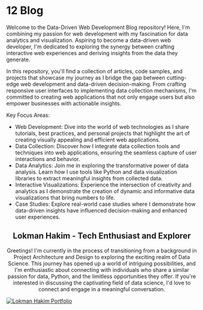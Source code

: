 # 12 Blog
Welcome to the Data-Driven Web Development Blog repository! Here, I'm combining my passion for web development with my fascination for data analytics and visualization. Aspiring to become a data-driven web developer, I'm dedicated to exploring the synergy between crafting interactive web experiences and deriving insights from the data they generate.

In this repository, you'll find a collection of articles, code samples, and projects that showcase my journey as I bridge the gap between cutting-edge web development and data-driven decision-making. From crafting responsive user interfaces to implementing data collection mechanisms, I'm committed to creating web applications that not only engage users but also empower businesses with actionable insights.

Key Focus Areas:
* Web Development: Dive into the world of web technologies as I share tutorials, best practices, and personal projects that highlight the art of creating visually appealing and efficient web applications.
* Data Collection: Discover how I integrate data collection tools and techniques into web applications, ensuring the seamless capture of user interactions and behavior.
* Data Analytics: Join me in exploring the transformative power of data analysis. Learn how I use tools like Python and data visualization libraries to extract meaningful insights from collected data.
* Interactive Visualizations: Experience the intersection of creativity and analytics as I demonstrate the creation of dynamic and informative data visualizations that bring numbers to life.
* Case Studies: Explore real-world case studies where I demonstrate how data-driven insights have influenced decision-making and enhanced user experiences.

<h2 align="center">Lokman Hakim - Tech Enthusiast and Explorer</h2>
<p align="center">Greetings! I'm currently in the process of transitioning from a background in Project Architecture and Design to exploring the exciting realm of Data Science. This journey has opened up a world of intriguing possibilities, and I'm enthusiastic about connecting with individuals who share a similar passion for data, Python, and the limitless opportunities they offer. If you're interested in discussing the captivating field of data science, I'd love to connect and engage in a meaningful conversation.</p>

[![Lokman Hakim Portfolio](https://lokmantech.github.io/img/footer/Footer.png)](https://lokmantech.github.io)
